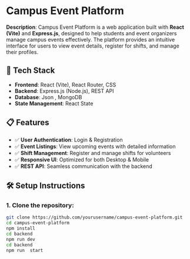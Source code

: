 # Campus Event Platform

**Description**:
Campus Event Platform is a web application built with **React (Vite)** and **Express.js**, designed to help students and event organizers manage campus events effectively. The platform provides an intuitive interface for users to view event details, register for shifts, and manage their profiles.

## 🚀 Tech Stack

- **Frontend**: React (Vite), React Router, CSS
- **Backend**: Express.js (Node.js), REST API
- **Database**: Json , MongoDB
- **State Management**: React State

## 📋 Features

- ✅ **User Authentication**: Login & Registration
- ✅ **Event Listings**: View upcoming events with detailed information
- ✅ **Shift Management**: Register and manage shifts for volunteers
- ✅ **Responsive UI**: Optimized for both Desktop & Mobile
- ✅ **REST API**: Seamless communication with the backend

## 🛠 Setup Instructions

### 1. Clone the repository:

```bash
git clone https://github.com/yourusername/campus-event-platform.git
cd campus-event-platform
npm install
cd backend
npm run dev
cd backend
npm run  start

